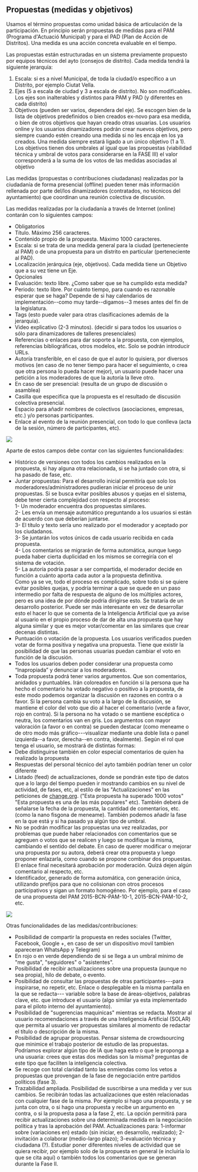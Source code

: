 Propuestas (medidas y objetivos)
--------------------------------

Usamos el término propuestas como unidad básica de articulación de la
participación. En principio serán propuestas de medidas para el PAM
(Programa d'Actuació Municipal) y para el PAD (Plan de Acción de
Distritos). Una medida es una acción concreta evaluable en el tiempo.

Las propuestas están estructuradas en un sistema previamente propuesto
por equipos técnicos del ayto (consejos de distrito). Cada medida tendrá
la siguiente jerarquía:

1.  Escala: si es a nivel Municipal, de toda la ciudad/o específico a un
    Distrito, por ejemplo Ciutat Vella.
2.  Ejes (5 a escala de ciudad y 3 a escala de distrito). No son
    modificables. Los ejes son inalterables y distintos para PAM y PAD
    (y diferentes en cada distrito)
3.  Objetivos (pueden ser varios, dependera del eje). Se escogen bien de
    la lista de objetivos predefinidos o bien creados ex-novo para esa
    medida, o bien de otros objetivos que hayan creado otras
    usuarias. Los usuarios online y los usuarios dinamizadores podrán
    crear nuevos objetivos, pero siempre cuando estén creando una medida
    si no les encaja en los ya creados. Una medida siempre estará ligado
    a un único objetivo (1 a 1). Los objetivos tienen dos umbrales al
    igual que las propuestas (viabilidad técnica y umbral de votos para
    considerarse en la FASE III) el valor corresponderá a la suma de los
    votos de las medidas asociadas al objetivo

Las medidas (propuestas o contribuciones ciudadanas) realizadas por la
ciudadanía de forma presencial (offline) pueden tener más información
rellenada por parte del/los dinamizadores (contratados, no técnicos del
ayuntamiento) que coordinan una reunión colectiva de discusión.

Las medidas realizadas por la ciudadanía a través de Internet (online)
contarán con lo siguientes campos:

-   Obligatorios
 -   Título. Máximo 256 caracteres.
 -   Contenido propio de la propuesta. Máximo 1000 caracteres.
 -   Escala: si se trata de una medida general para la ciudad
    (perteneciente al PAM) o de una propuesta para un distrito en
    particular (perteneciente al PAD).
 -   Localización jerárquica (eje, objetivos). Cada medida tiene un
    Objetivo que a su vez tiene un Eje.
-   Opcionales
 -   Evaluación: texto libre. ¿Como saber que se ha cumplido esta medida?
 -   Periodo: texto libre. Por cuánto tiempo, para cuando es razonable
    esperar que se haga? Depende de si hay calendarios de
    implementación--como muy tarde--digamos--3 meses antes del fin de la
    legislatura.
 -   Tags (esto puede valer para otras clasificaciones además de la
    jerarquía).
 -   Video explicativo (2-3 minutos). (decidir si para todos los usuarios
    o sólo para dinamizadores de talleres presenciales)
 -   Referencias o enlaces para dar soporte a la propuesta, con ejemplos,
    referencias bibliográficas, otros modelos, etc. Solo se podrán
    introducir URLs.
 -   Autoría transferible, en el caso de que el autor lo quisiera, por
    diversos motivos (en caso de no tener tiempo para hacer el
    seguimiento, o crea que otra persona lo pueda hacer mejor), un
    usuario puede hacer una petición a los moderadores de que la autoría
    la lleve otro.
-   En caso de ser presencial: (resulta de un grupo de discusión o
    asamblea)
 -   Casilla que especifica que la propuesta es el resultado de discusión
    colectiva presencial.
 -   Espacio para añadir nombres de colectivos (asociaciones, empresas,
    etc.) y/o personas participantes.
 -   Enlace al evento de la reunión presencial, con todo lo que conlleva
    (acta de la sesión, número de participantes, etc).

![](Formulario_de_Crear_una_propuesta.png)


Aparte de estos campos debe contar con las siguientes funcionalidades:

-   Histórico de versiones con todos los cambios realizados en la
    propuesta, si hay alguna otra relacionada, si se ha juntado con
    otra, si ha pasado de fase, etc.
-   Juntar propuestas: Para el desarrollo inicial permitiría que solo
    los moderadores/administradores pudieran iniciar el proceso de unir
    propuestas. Si se busca evitar posibles abusos y quejas en el
    sistema, debe tener cierta complejidad con respecto al proceso:\
    1- Un moderador encuentra dos propuestas similares.\
    2- Les envía un mensaje automático preguntando a los usuarios si
    están de acuerdo con que deberían juntarse.\
    3- El título y texto sería uno realizado por el moderador y aceptado
    por los ciudadanos.\
    3- Se juntarán los votos únicos de cada usuario recibida en cada
    propuesta.\
    4- Los comentarios se migrarán de forma automática, aunque luego
    pueda haber cierta duplicidad en los mismos se corregiría con el
    sistema de votación.\
    5- La autoría podría pasar a ser compartida, el moderador decide en
    función a cuánto aporta cada autor a la propuesta definitiva.\
    Como ya se ve, todo el proceso es complicado, sobre todo si se
    quiere evitar posibles quejas, y podría terminar a que se quede en
    un paso intermedio por falta de respuesta de alguno de los múltiples
    actores, pero es una idea de por dónde podría dirigirse esto. Se
    trataría de un desarrollo posterior. Puede ser más interesante en
    vez de desarrollar esto el hacer lo que se comenta de la
    Inteligencia Artificial que ya avise al usuario en el propio proceso
    de dar de alta una propuesta que hay alguna similar y que es mejor
    votar/comentar en las similares que crear decenas distintas.
-   Puntuación o votación de la propuesta. Los usuarios verificados
    pueden votar de forma positiva y negativa una propuesta. Tiene que
    existir la posibilidad de que las personas usuarias puedan cambiar
    el voto en función de la discusión.
-   Todos los usuarios deben poder considerar una propuesta como
    “Inapropiada” y denunciar a los moderadores.
-   Toda propuesta podrá tener varios argumentos. Que son comentarios,
    anidados y puntuables. Irán coloreados en función si la persona que
    ha hecho el comentario ha votado negativo o positivo a la propuesta,
    de este modo podemos organizar la discusión en razones en contra o a
    favor. Si la persona cambia su voto a la largo de la discusión, se
    mantiene el color del voto que dio al hacer el comentario (verde a
    favor, rojo en contra). Si la persona no ha votado o se mantiene
    escéptica o neutra, los comentarios van en gris. Los argumentos con
    mayor valoración (a favor o en contra) se pueden destacar (como
    meneame o de otro modo más gráfico---visualizar mediante una doble
    lista o panel izquierda--a favor, derecha--en contra, idealmente).
    Según el rol que tenga el usuario, se mostrará de distintas formas:
-   Debe distinguirse también en color especial comentarios de quien ha
    realizado la propuesta
-   Respuestas del personal técnico del ayto también podrían tener un
    color diferente
-   Listado (feed) de actualizaciones, donde se pondrán este tipo de
    datos que a lo largo del tiempo pueden ir mostrando cambios en su
    nivel de actividad, de fases, etc, al estilo de las
    "Actualizaciones" en las peticiones
    de [change.org](http://change.org).
    ("Esta propuesta ha superado 1000 votos" "Esta propuesta es una de
    las más populares" etc). También deberá de señalarse la fecha de la
    propuesta, la cantidad de comentarios, etc. (como la nano fisgona de
    meneame). También podemos añadir la fase en la que está y si ha
    pasado ya algún tipo de umbral.
-   No se podrán modificar las propuestas una vez realizadas, por
    problemas que puede haber relacionados con comentarios que se
    agreguen o votos que se realicen y luego se modifique la misma,
    cambiando el sentido del debate. En caso de querer modificar o
    mejorar una propuesta por su autora, deberá crear otra propuesta y
    luego proponer enlazarla, como cuando se propone combinar dos
    propuestas. El enlace final necesitará aprobación por moderación.
    Quizá dejen algún comentario al respecto, etc.
-   Identificador, generado de forma automática, con generación única,
    utilizando prefijos para que no colisionan con otros procesos
    participativos y sigan un formato homogéneo. Por ejemplo, para el
    caso de una propuesta del PAM 2015-BCN-PAM-10-1, 2015-BCN-PAM-10-2,
    etc.

![](Ejemplo_de_Propuesta_de_Medida.png)

Otras funcionalidades de las medidas/contribuciones:

-   Posibilidad de compartir la propuesta en redes sociales (Twitter,
    Facebook, Google +, en caso de ser un dispositivo movil tambien
    apareceran WhatsApp y Telegram)
-   En rojo o en verde dependiendo de si se llega a un umbral mínimo de
    "me gusta", "seguidores" o "asistentes".
-   Posibilidad de recibir actualizaciones sobre una propuesta (aunque
    no sea propia), hilo de debate, o evento.
-   Posibilidad de consultar las propuestas de otras
    participantes---para inspirarse, no repetir, etc. Enlace o
    desplegable en la misma pantalla en la que se redacta--- variable
    sobre la base de áreas-objetivos, palabras clave, etc. que introduce
    el usuario (algo similar ya esta implementado para el piloto interno
    del ayuntamiento).
-   Posibilidad de "sugerencias maquinicas" mientras se
    redacta. Mostrar al usuario recomendaciones a través de una
    Inteligencia Artificial (SOLAR) que permita al usuario ver
    propuestas similares al momento de redactar el título o descripción
    de la misma.
-   Posibilidad de agrupar propuestas. Pensar sistema de crowdsourcing
    que minimice el trabajo posterior de estudio de las propuestas.
    Podríamos explorar algún tipo de IA que haga esto o que le proponga
    a una usuaria: crees que estas dos medidas son la misma? preguntas
    de este tipo que faciliten la inteligencia colectiva.
-   Se recoge con total claridad tanto las enmiendas como los vetos a
    propuestas que provengan de la fase de negociación entre partidos
    políticos (fase 3).
-   Trazabilidad ampliada. Posibilidad de suscribirse a una medida y ver
    sus cambios. Se recibirán todas las actualizaciones que estén
    relacionadas con cualquier fase de la misma. Por ejemplo si hago una
    propuesta, y se junta con otra, o si hago una propuesta y recibe un
    argumento en contra, o si la propuesta pasa a la fase 2, etc. La
    opción permitirá para recibir actualizaciones sobre una determinada
    medida en la negociación política y tras la aprobación del PAM.
    Actualizaciones para: 1-informar sobre (variaciones en) estado (sin
    iniciar, en desarrollo, realizado); 2-invitación a colaborar
    (medio-largo plazo); 3-evaluación técnica y ciudadana (?). Estudiar
    poner diferentes niveles de actividad que se quiera recibir, por
    ejemplo solo de la propuesta en general (e incluiría lo que se cita
    aquí) o también todos los comentarios que se generan durante la Fase
    II.
